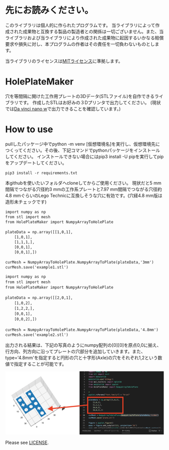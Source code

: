 # 先にお読みください。
このライブラリは個人的に作られたプログラムです。 当ライブラリによって作成された成果物と互換する製品の製造者との関係は一切ございません。また、当ライブラリおよび当ライブラリにより作成された成果物に起因するいかなる賠償要求や損失に対し、本プログラムの作者はその責任を一切負わないものとします。

当ライブラリのライセンスは[MITライセンス](https://github.com/henjin0/HolePlateMaker/blob/main/LICENSE)に準拠します。

# HolePlateMaker
穴を等間隔に開けた工作用プレートの3Dデータ(STLファイル)を自作できるライブラリです。
作成したSTLはお好みの３Dプリンタで出力してください。
(現状では[Da vinci nano w](https://www.xyzprinting.com/ja-JP/product/da-vinci-nano-w)で出力できることを確認しています。)

# How to use
pullしたパッケージ中でpython -m venv \[仮想環境名\]を実行し、仮想環境先につくってください。その後、下記コマンドでpythonパッケージをインストールしてください。
インストールできない場合にはpip3 install -U pipを実行してpipをアップデートしてください。

```shell:install
pip3 install -r requirements.txt
```

本githubを使いたいフォルダへcloneしてからご使用ください。
現状だと5 mm間隔でつながる穴径約3 mmの工作系プレートと7.97 mm間隔でつながる穴径約4.8 mmぐらいのLego Technicに互換しそうな穴に有効です。(穴経4.8 mm版は造形未チェックです)

```python:example1.py(穴径3 mm)
import numpy as np
from stl import mesh
from HolePlateMaker import NumpyArrayToHolePlate

plateData = np.array([[1,0,1],
    [1,0,1],
    [1,1,1,],
    [0,0,1],
    [0,0,1],])

curMesh = NumpyArrayToHolePlate.NumpyArrayToPlate(plateData,'3mm')
curMesh.save('example1.stl')
```

```python:example2.py(穴径4.8 mm)
import numpy as np
from stl import mesh
from HolePlateMaker import NumpyArrayToHolePlate

plateData = np.array([[2,0,1],
    [1,0,2],
    [1,2,2,],
    [0,0,1],
    [0,0,2],])

curMesh = NumpyArrayToHolePlate.NumpyArrayToPlate(plateData,'4.8mm')
curMesh.save('example2.stl')
```


出力される結果は、下記の写真のようにnumpy配列の[0][0]を原点0,0に揃え、行方向、列方向に沿ってプレートの穴部分を追加していきます。また、type='4.8mm'を指定すると円形の穴と十字形(Axle)の穴をそれぞれ1,2という数値で指定することが可能です。


<img width="600" alt="example1.py 出力結果" src="NumpyArrayToMesh.png">



Please see [LICENSE](https://github.com/henjin0/HolePlateMaker/blob/main/LICENSE).
